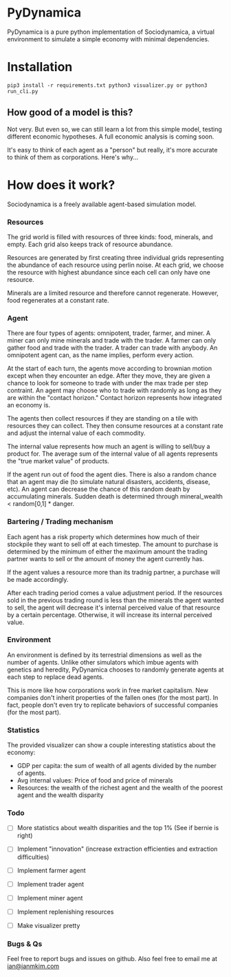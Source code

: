 # PyDynamica
PyDynamica is a pure python implementation of Sociodynamica, a virtual environment to simulate a simple economy with minimal dependencies.

# Installation
`
pip3 install -r requirements.txt
python3 visualizer.py or python3 run_cli.py
`

## How good of a model is this?
Not very. But even so, we can still learn a lot from this simple model, testing different economic hypotheses. A full economic analysis is coming soon.

It's easy to think of each agent as a "person" but really, it's more accurate to think of them as corporations. Here's why...

# How does it work?
Sociodynamica is a freely available agent-based simulation model.

### Resources
The grid world is filled with resources of three kinds: food, minerals, and empty. Each grid also keeps track of resource abundance.

Resources are generated by first creating three individual grids representing the abundance of each resource using perlin noise. At each grid, we choose the resource with highest abundance since each cell can only have one resource.

Minerals are a limited resource and therefore cannot regenerate. However, food regenerates at a constant rate.

### Agent
There are four types of agents: omnipotent, trader, farmer, and miner. A miner can only mine minerals and trade with the trader. A farmer can only gather food and trade with the trader. A trader can trade with anybody. An omnipotent agent can, as the name implies, perform every action.

At the start of each turn, the agents move according to brownian motion except when they encounter an edge. After they move, they are given a chance to look for someone to trade with under the max trade per step contraint. An agent may choose who to trade with randomly as long as they are within the "contact horizon." Contact horizon represents how integrated an economy is.

The agents then collect resources if they are standing on a tile with resources they can collect. They then consume resources at a constant rate and adjust the internal value of each commodity.

The internal value represents how much an agent is willing to sell/buy a product for. The average sum of the internal value of all agents represents the "true market value" of products.

If the agent run out of food the agent dies. There is also a random chance that an agent may die (to simulate natural disasters, accidents, disease, etc). An agent can decrease the chance of this random death by accumulating minerals. Sudden death is determined through mineral_wealth < random[0,1] * danger. 

### Bartering / Trading mechanism
Each agent has a risk property which determines how much of their stockpile they want to sell off at each timestep. The amount to purchase is determined by the minimum of either the maximum amount the trading partner wants to sell or the amount of money the agent currently has.

If the agent values a resource more than its tradnig partner, a purchase will be made accordingly.

After each trading period comes a value adjustment period. If the resources sold in the previous trading round is less than the minerals the agent wanted to sell, the agent will decrease it's internal perceived value of that resource by a certain percentage. Otherwise, it will increase its internal perceived value.

### Environment
An environment is defined by its terrestrial dimensions as well as the number of agents. Unlike other simulators which imbue agents with genetics and heredity, PyDynamica chooses to randomly generate agents at each step to replace dead agents.

This is more like how corporations work in free market capitalism. New companies don't inherit properties of the fallen ones (for the most part). In fact, people don't even try to replicate behaviors of successful companies (for the most part). 

### Statistics
The provided visualizer can show a couple interesting statistics about the economy: 
 - GDP per capita: the sum of wealth of all agents divided by the number of agents.
 - Avg internal values: Price of food and price of minerals
 - Resources: the wealth of the richest agent and the wealth of the poorest agent and the wealth disparity

### Todo
 - [ ] More statistics about wealth disparities and the top 1% (See if bernie is right)
 - [ ] Implement "innovation" (increase extraction efficienties and extraction difficulties)
 - [ ] Implement farmer agent
 - [ ] Implement trader agent
 - [ ] Implement miner agent
 - [ ] Implement replenishing resources
 - [ ] Make visualizer pretty
 

### Bugs & Qs
Feel free to report bugs and issues on github. Also feel free to email me at ian@ianmkim.com 
 

